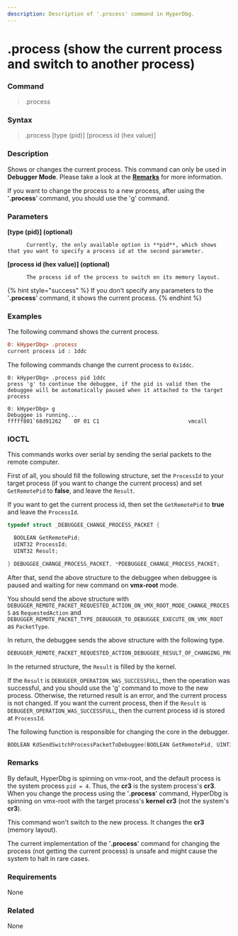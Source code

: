 ```yaml
---
description: Description of '.process' command in HyperDbg.
---
```


# .process \(show the current process and switch to another process\)

### Command

> .process

### Syntax

> .process \[type \(pid\)\] \[process id \(hex value\)\]

### Description

Shows or changes the current process. This command can only be used in **Debugger Mode**. Please take a look at the [**Remarks**](https://docs.hyperdbg.org/commands/meta-commands/.process#remarks) for more information.

If you want to change the process to a new process, after using the '**.process**' command, you should use the '[g](https://docs.hyperdbg.org/commands/debugging-commands/g)' command. 

### Parameters

**\[type \(pid\)\] \(optional\)**

          Currently, the only available option is **pid**, which shows that you want to specify a process id at the second parameter.

**\[process id \(hex value\)\] \(optional\)**

          The process id of the process to switch on its memory layout.

{% hint style="success" %}
If you don't specify any parameters to the '**.process**' command, it shows the current process.
{% endhint %}

### Examples

The following command shows the current process.

```diff
0: kHyperDbg> .process
current process id : 1ddc
```

The following commands change the current process to `0x1ddc`.

```text
0: kHyperDbg> .process pid 1ddc
press 'g' to continue the debuggee, if the pid is valid then the debuggee will be automatically paused when it attached to the target process

0: kHyperDbg> g
Debuggee is running...
fffff801`68d91262    0F 01 C1                            vmcall
```

### IOCTL

This commands works over serial by sending the serial packets to the remote computer.

First of all, you should fill the following structure, set the `ProcessId` to your target process \(if you want to change the current process\) and set `GetRemotePid` to **false**, and leave the `Result`.

If you want to get the current process id, then set the `GetRemotePid` to **true** and leave the `ProcessId`.

```c
typedef struct _DEBUGGEE_CHANGE_PROCESS_PACKET {

  BOOLEAN GetRemotePid;
  UINT32 ProcessId;
  UINT32 Result;

} DEBUGGEE_CHANGE_PROCESS_PACKET, *PDEBUGGEE_CHANGE_PROCESS_PACKET;
```

After that, send the above structure to the debuggee when debuggee is paused and waiting for new command on **vmx-root** mode.

You should send the above structure with `DEBUGGER_REMOTE_PACKET_REQUESTED_ACTION_ON_VMX_ROOT_MODE_CHANGE_PROCESS` as `RequestedAction` and `DEBUGGER_REMOTE_PACKET_TYPE_DEBUGGER_TO_DEBUGGEE_EXECUTE_ON_VMX_ROOT` as `PacketType`.

In return, the debuggee sends the above structure with the following type.

```c
DEBUGGER_REMOTE_PACKET_REQUESTED_ACTION_DEBUGGEE_RESULT_OF_CHANGING_PROCESS
```

In the returned structure, the `Result` is filled by the kernel.

If the `Result` is `DEBUGEER_OPERATION_WAS_SUCCESSFULL`, then the operation was successful, and you should use the '[g](https://docs.hyperdbg.org/commands/debugging-commands/g)' command to move to the new process. Otherwise, the returned result is an error, and the current process is not changed. If you want the current process, then if the `Result` is `DEBUGEER_OPERATION_WAS_SUCCESSFULL`, then the current process id is stored at `ProcessId`.

The following function is responsible for changing the core in the debugger.

```c
BOOLEAN KdSendSwitchProcessPacketToDebuggee(BOOLEAN GetRemotePid, UINT32 NewPid);
```

### **Remarks**

By default, HyperDbg is spinning on vmx-root, and the default process is the system process `pid = 4`. Thus, the **cr3** is the system process's **cr3**. When you change the process using the '**.process**' command, HyperDbg is spinning on vmx-root with the target process's **kernel cr3** \(not the system's **cr3**\). 

This command won't switch to the new process. It changes the **cr3** \(memory layout\).

The current implementation of the '**.process**' command for changing the process \(not getting the current process\) is unsafe and might cause the system to halt in rare cases.

### Requirements

None

### Related

None

